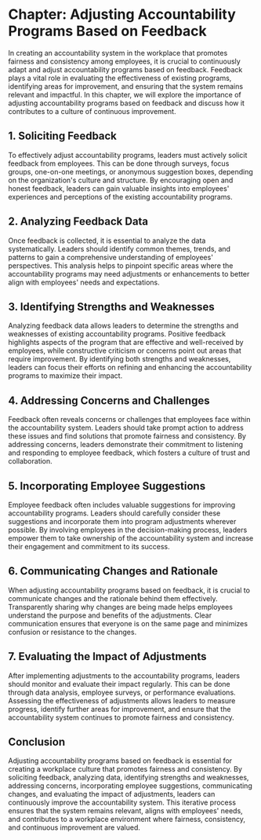 Chapter: Adjusting Accountability Programs Based on Feedback
============================================================

In creating an accountability system in the workplace that promotes fairness and consistency among employees, it is crucial to continuously adapt and adjust accountability programs based on feedback. Feedback plays a vital role in evaluating the effectiveness of existing programs, identifying areas for improvement, and ensuring that the system remains relevant and impactful. In this chapter, we will explore the importance of adjusting accountability programs based on feedback and discuss how it contributes to a culture of continuous improvement.

**1. Soliciting Feedback**
--------------------------

To effectively adjust accountability programs, leaders must actively solicit feedback from employees. This can be done through surveys, focus groups, one-on-one meetings, or anonymous suggestion boxes, depending on the organization's culture and structure. By encouraging open and honest feedback, leaders can gain valuable insights into employees' experiences and perceptions of the existing accountability programs.

**2. Analyzing Feedback Data**
------------------------------

Once feedback is collected, it is essential to analyze the data systematically. Leaders should identify common themes, trends, and patterns to gain a comprehensive understanding of employees' perspectives. This analysis helps to pinpoint specific areas where the accountability programs may need adjustments or enhancements to better align with employees' needs and expectations.

**3. Identifying Strengths and Weaknesses**
-------------------------------------------

Analyzing feedback data allows leaders to determine the strengths and weaknesses of existing accountability programs. Positive feedback highlights aspects of the program that are effective and well-received by employees, while constructive criticism or concerns point out areas that require improvement. By identifying both strengths and weaknesses, leaders can focus their efforts on refining and enhancing the accountability programs to maximize their impact.

**4. Addressing Concerns and Challenges**
-----------------------------------------

Feedback often reveals concerns or challenges that employees face within the accountability system. Leaders should take prompt action to address these issues and find solutions that promote fairness and consistency. By addressing concerns, leaders demonstrate their commitment to listening and responding to employee feedback, which fosters a culture of trust and collaboration.

**5. Incorporating Employee Suggestions**
-----------------------------------------

Employee feedback often includes valuable suggestions for improving accountability programs. Leaders should carefully consider these suggestions and incorporate them into program adjustments wherever possible. By involving employees in the decision-making process, leaders empower them to take ownership of the accountability system and increase their engagement and commitment to its success.

**6. Communicating Changes and Rationale**
------------------------------------------

When adjusting accountability programs based on feedback, it is crucial to communicate changes and the rationale behind them effectively. Transparently sharing why changes are being made helps employees understand the purpose and benefits of the adjustments. Clear communication ensures that everyone is on the same page and minimizes confusion or resistance to the changes.

**7. Evaluating the Impact of Adjustments**
-------------------------------------------

After implementing adjustments to the accountability programs, leaders should monitor and evaluate their impact regularly. This can be done through data analysis, employee surveys, or performance evaluations. Assessing the effectiveness of adjustments allows leaders to measure progress, identify further areas for improvement, and ensure that the accountability system continues to promote fairness and consistency.

**Conclusion**
--------------

Adjusting accountability programs based on feedback is essential for creating a workplace culture that promotes fairness and consistency. By soliciting feedback, analyzing data, identifying strengths and weaknesses, addressing concerns, incorporating employee suggestions, communicating changes, and evaluating the impact of adjustments, leaders can continuously improve the accountability system. This iterative process ensures that the system remains relevant, aligns with employees' needs, and contributes to a workplace environment where fairness, consistency, and continuous improvement are valued.
